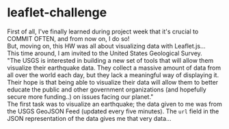 # leaflet-challenge
First of all, I've finally learned during project week that it's crucial to COMMIT OFTEN, and from now on, I do so!  
But, moving on, this HW was all about visualizing data with Leaflet.js...  
This time around, I am invited to the United States Geological Survey.  
"The USGS is interested in building a new set of tools that will allow them visualize their earthquake data. They collect a massive amount of data from all over the world each day, but they lack a meaningful way of displaying it. Their hope is that being able to visualize their data will allow them to better educate the public and other government organizations (and hopefully secure more funding..) on issues facing our planet."  
The first task was to visualize an earthquake; the data given to me was from the USGS GeoJSON Feed (updated every five minutes). The `url` field in the JSON representation of the data gives me that very data...  